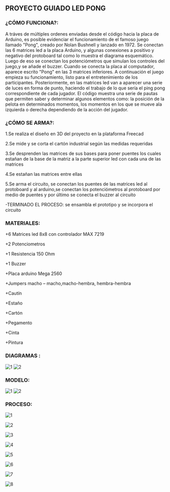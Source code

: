 ## PROYECTO GUIADO LED PONG 

### ¿CÓMO FUNCIONA?:
A tráves de múltiples ordenes enviadas desde el código hacia la placa de Arduino, es posible evidenciar el funcionamiento de el famoso juego llamado "Pong", creado por Nolan Bushnell y lanzado en 1972. Se conectan las 6 matrices led a la placa Arduino, y algunas conexiones a positivo y negativo del protoboard tal como lo muestra el diagrama esquemático. Luego de eso se conectan los potenciómetros que simulan los controles del juego,y se añade el buzzer. Cuando se conecta la placa al computador, aparece escrito "Pong" en las 3 matrices inferiores. A continuación el juego empieza su funcionamiento, listo para el entretenimiento de los participantes. Posteriormente, en las matrices led van a aparecer una serie de luces en forma de punto, haciendo el trabajo de lo que sería el ping pong correspondiente de cada jugador. El código muestra una serie de pautas que permiten saber y determinar algunos elementos como: la posición de la pelota en determinados momentos, los momentos en los que se mueve ala izquierda o derecha dependiendo de la acción del jugador.

### ¿CÓMO SE ARMA?:
1.Se realiza el diseño en 3D del proyecto en la plataforma Freecad

2.Se mide y se corta el cartón industrial según las medidas requeridas

3.Se desprenden las matrices de sus bases para poner puentes los cuales estañan de la base de la matriz a la parte superior led con cada una de las matrices

4.Se estañan las matrices entre ellas 

5.Se arma el circuito, se conectan los puentes de las matrices led al protoboard y al arduino,se conectan los potenciómetros al protoboard por medio de puentes y por último se conecta el buzzer al circuito

-TERMINADO EL PROCESO: se ensambla el prototipo y se incorpora el circuito

### MATERIALES:

+6 Matrices led 8x8 con controlador MAX 7219

+2 Potenciometros 

+1 Resistencia 150 Ohm 

+1 Buzzer 

+Placa arduino Mega 2560

+Jumpers macho – macho,macho-hembra, hembra-hembra

+Cautín

+Estaño

+Cartón

+Pegamento

+Cinta

+Pintura

### DIAGRAMAS :
![1](https://github.com/colegio-seminario-diocesano-de-duitama/Proyecto-Guiado-LEDpong-1103-3/blob/master/Im%C3%A1genes/protoboard_bb2.jpg)
![2](https://github.com/colegio-seminario-diocesano-de-duitama/Proyecto-Guiado-LEDpong-1103-3/blob/master/Im%C3%A1genes/protoboard_esquem%C3%A1tico2.jpg)

### MODELO:

![1](https://github.com/colegio-seminario-diocesano-de-duitama/Proyecto-Guiado-LEDpong-1103-3/blob/master/Im%C3%A1genes/pong%20medidas%201.jpg)
![2](https://github.com/colegio-seminario-diocesano-de-duitama/Proyecto-Guiado-LEDpong-1103-3/blob/master/Im%C3%A1genes/pong%20medidas%202.jpg)

### PROCESO:

![1](https://github.com/colegio-seminario-diocesano-de-duitama/Proyecto-Guiado-LEDpong-1103-3/blob/master/Im%C3%A1genes/IMG-6915.JPG)

![2](https://github.com/colegio-seminario-diocesano-de-duitama/Proyecto-Guiado-LEDpong-1103-3/blob/master/Im%C3%A1genes/IMG-6913.JPG)

![3](https://github.com/colegio-seminario-diocesano-de-duitama/Proyecto-Guiado-LEDpong-1103-3/blob/master/Im%C3%A1genes/IMG-6909.JPG)

![4](https://github.com/colegio-seminario-diocesano-de-duitama/Proyecto-Guiado-LEDpong-1103-3/blob/master/Im%C3%A1genes/IMG-6885.JPG)

![5](https://github.com/colegio-seminario-diocesano-de-duitama/Proyecto-Guiado-LEDpong-1103-3/blob/master/Im%C3%A1genes/IMG-6882.JPG)

![6](https://github.com/colegio-seminario-diocesano-de-duitama/Proyecto-Guiado-LEDpong-1103-3/blob/master/Im%C3%A1genes/IMG-6879.JPG)

![7](https://github.com/colegio-seminario-diocesano-de-duitama/Proyecto-Guiado-LEDpong-1103-3/blob/master/Im%C3%A1genes/0B782352-0BFA-490E-BCD8-8E8D887F3882.JPG)

![8](https://github.com/colegio-seminario-diocesano-de-duitama/Proyecto-Guiado-LEDpong-1103-3/blob/master/Código/Pong_Led11111.ino)
